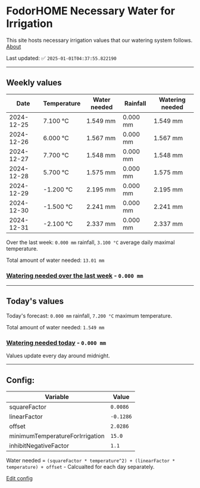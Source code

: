 # FodorHOME Necessary Water for Irrigation

This site hosts necessary irrigation values that our watering system follows. [About](https://github.com/redyau/irrigation)

Last updated: ✅ `2025-01-01T04:37:55.822190`

---

## Weekly values

| Date | Temperature | Water needed | Rainfall | Watering needed |
|-----|-----|-----|-----|-----|
| 2024-12-25 | 7.100 °C | 1.549 mm | 0.000 mm | 1.549 mm |
| 2024-12-26 | 6.000 °C | 1.567 mm | 0.000 mm | 1.567 mm |
| 2024-12-27 | 7.700 °C | 1.548 mm | 0.000 mm | 1.548 mm |
| 2024-12-28 | 5.700 °C | 1.575 mm | 0.000 mm | 1.575 mm |
| 2024-12-29 | -1.200 °C | 2.195 mm | 0.000 mm | 2.195 mm |
| 2024-12-30 | -1.500 °C | 2.241 mm | 0.000 mm | 2.241 mm |
| 2024-12-31 | -2.100 °C | 2.337 mm | 0.000 mm | 2.337 mm |


Over the last week: `0.000 mm` rainfall, `3.100 °C` average daily maximal temperature.

Total amount of water needed: `13.01 mm`

### [Watering needed over the last week](lastweek.txt) - `0.000 mm`

---

## Today's values

Today's forecast: `0.000 mm` rainfall, `7.200 °C` maximum temperature.

Total amount of water needed: `1.549 mm`

### [Watering needed today](today.txt) - `0.000 mm`

Values update every day around midnight.

---

## Config:

| Variable | Value |
|-----|-----|
| squareFactor | `0.0086` |
| linearFactor | `-0.1286` |
| offset | `2.0286` |
| minimumTemperatureForIrrigation | `15.0` |
| inhibitNegativeFactor | `1.1` |

Water needed = `(squareFactor * temperature^2) + (linearFactor * temperature) + offset` - Calcualted for each day separately.

[Edit config](https://github.com/RedyAu/irrigation/edit/main/config.json)
